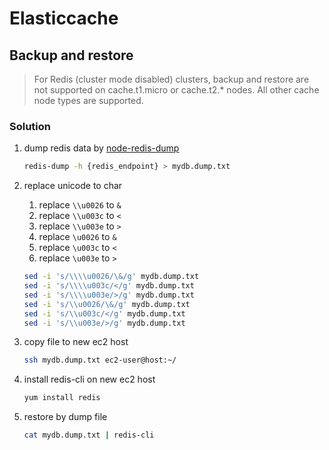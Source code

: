 # Elasticcache

## Backup and restore

> For Redis (cluster mode disabled) clusters, backup and restore are not supported on cache.t1.micro or cache.t2.* nodes. All other cache node types are supported.

### Solution

1. dump redis data by [node-redis-dump](https://github.com/jeremyfa/node-redis-dump)

    ```bash
    redis-dump -h {redis_endpoint} > mydb.dump.txt
    ```

1. replace unicode to char
    1. replace `\\u0026` to `&`
    1. replace `\\u003c` to `<`
    1. replace `\\u003e` to `>`
    1. replace `\u0026` to `&`
    1. replace `\u003c` to `<`
    1. replace `\u003e` to `>`

    ```bash
    sed -i 's/\\\\u0026/\&/g' mydb.dump.txt
    sed -i 's/\\\\u003c/</g' mydb.dump.txt
    sed -i 's/\\\\u003e/>/g' mydb.dump.txt
    sed -i 's/\\u0026/\&/g' mydb.dump.txt
    sed -i 's/\\u003c/</g' mydb.dump.txt
    sed -i 's/\\u003e/>/g' mydb.dump.txt
    ```

1. copy file to new ec2 host

    ```bash
    ssh mydb.dump.txt ec2-user@host:~/
    ```

1. install redis-cli on new ec2 host

    ```bash
    yum install redis
    ```

1. restore by dump file

    ```bash
    cat mydb.dump.txt | redis-cli
    ```